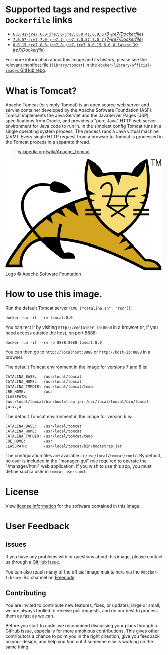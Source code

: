 # Supported tags and respective `Dockerfile` links

- [`6.0.41-jre7`, `6.0-jre7`, `6-jre7`, `6.0.41`, `6.0`, `6` (*6-jre7/Dockerfile*)](https://github.com/docker-library/tomcat/blob/2c7c55c923a12607c527186fad50e6f42c3f9d6b/6-jre7/Dockerfile)
- [`7.0.57-jre7`, `7.0-jre7`, `7-jre7`, `7.0.57`, `7.0`, `7` (*7-jre7/Dockerfile*)](https://github.com/docker-library/tomcat/blob/88b51c6d19c83b689221d5eb2e9489d9d36ed8db/7-jre7/Dockerfile)
- [`8.0.15-jre7`, `8.0-jre7`, `8-jre7`, `jre7`, `8.0.15`, `8.0`, `8`, `latest` (*8-jre7/Dockerfile*)](https://github.com/docker-library/tomcat/blob/aff42b3c40f2dff08b421fce66b81983706bfc50/8-jre7/Dockerfile)

For more information about this image and its history, please see the [relevant
manifest file
(`library/tomcat`)](https://github.com/docker-library/official-images/blob/master/library/tomcat)
in the [`docker-library/official-images` GitHub
repo](https://github.com/docker-library/official-images).

# What is Tomcat?

Apache Tomcat (or simply Tomcat) is an open source web server and servlet
container developed by the Apache Software Foundation (ASF). Tomcat implements
the Java Servlet and the JavaServer Pages (JSP) specifications from Oracle, and
provides a "pure Java" HTTP web server environment for Java code to run in. In
the simplest config Tomcat runs in a single operating system process. The
process runs a Java virtual machine (JVM). Every single HTTP request from a
browser to Tomcat is processed in the Tomcat process in a separate thread.

> [wikipedia.org/wiki/Apache_Tomcat](https://en.wikipedia.org/wiki/Apache_Tomcat)

![logo](https://raw.githubusercontent.com/docker-library/docs/master/tomcat/logo.png)
Logo &copy; Apache Software Fountation

# How to use this image.

Run the default Tomcat server (`CMD ["catalina.sh", "run"]`):

    docker run -it --rm tomcat:8.0

You can test it by visiting `http://container-ip:8080` in a browser or, if you
need access outside the host, on port 8888:

    docker run -it --rm -p 8888:8080 tomcat:8.0

You can then go to `http://localhost:8888` or `http://host-ip:8888` in a
browser.

The default Tomcat environment in the image for versions 7 and 8 is:

    CATALINA_BASE:   /usr/local/tomcat
    CATALINA_HOME:   /usr/local/tomcat
    CATALINA_TMPDIR: /usr/local/tomcat/temp
    JRE_HOME:        /usr
    CLASSPATH:       /usr/local/tomcat/bin/bootstrap.jar:/usr/local/tomcat/bin/tomcat-juli.jar

The default Tomcat environment in the image for version 6 is:

    CATALINA_BASE:   /usr/local/tomcat
    CATALINA_HOME:   /usr/local/tomcat
    CATALINA_TMPDIR: /usr/local/tomcat/temp
    JRE_HOME:        /usr
    CLASSPATH:       /usr/local/tomcat/bin/bootstrap.jar

The configuration files are available in `/usr/local/tomcat/conf/`.  By default,
no user is included in the "manager-gui" role required to operate the
"/manager/html" web application.   If you wish to use this app, you must define
such a user in `tomcat-users.xml`.

# License

View [license information](https://www.apache.org/licenses/LICENSE-2.0) for the
software contained in this image.

# User Feedback

## Issues

If you have any problems with or questions about this image, please contact us
 through a [GitHub issue](https://github.com/docker-library/tomcat/issues).

You can also reach many of the official image maintainers via the
`#docker-library` IRC channel on [Freenode](https://freenode.net).

## Contributing

You are invited to contribute new features, fixes, or updates, large or small;
we are always thrilled to receive pull requests, and do our best to process them
as fast as we can.

Before you start to code, we recommend discussing your plans 
through a [GitHub issue](https://github.com/docker-library/tomcat/issues), especially for more ambitious
contributions. This gives other contributors a chance to point you in the right
direction, give you feedback on your design, and help you find out if someone
else is working on the same thing.
